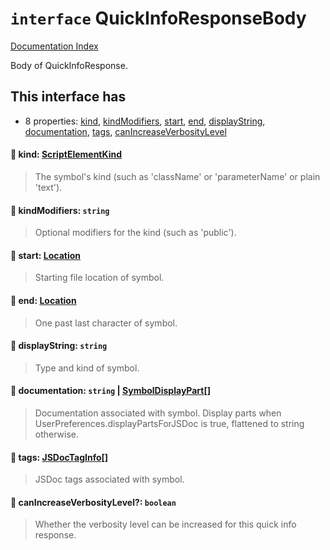 # `interface` QuickInfoResponseBody

[Documentation Index](../README.md)

Body of QuickInfoResponse.

## This interface has

- 8 properties:
[kind](#-kind-scriptelementkind),
[kindModifiers](#-kindmodifiers-string),
[start](#-start-location),
[end](#-end-location),
[displayString](#-displaystring-string),
[documentation](#-documentation-string--symboldisplaypart),
[tags](#-tags-jsdoctaginfo),
[canIncreaseVerbosityLevel](#-canincreaseverbositylevel-boolean)


#### 📄 kind: [ScriptElementKind](../enum.ScriptElementKind/README.md)

> The symbol's kind (such as 'className' or 'parameterName' or plain 'text').



#### 📄 kindModifiers: `string`

> Optional modifiers for the kind (such as 'public').



#### 📄 start: [Location](../interface.Location.2/README.md)

> Starting file location of symbol.



#### 📄 end: [Location](../interface.Location.2/README.md)

> One past last character of symbol.



#### 📄 displayString: `string`

> Type and kind of symbol.



#### 📄 documentation: `string` | [SymbolDisplayPart](../interface.SymbolDisplayPart/README.md)\[]

> Documentation associated with symbol.
> Display parts when UserPreferences.displayPartsForJSDoc is true, flattened to string otherwise.



#### 📄 tags: [JSDocTagInfo](../interface.JSDocTagInfo.2/README.md)\[]

> JSDoc tags associated with symbol.



#### 📄 canIncreaseVerbosityLevel?: `boolean`

> Whether the verbosity level can be increased for this quick info response.




